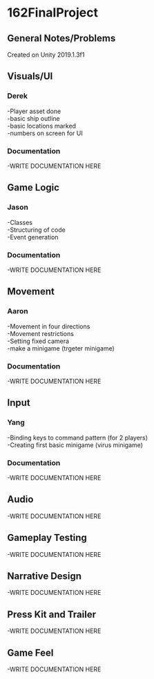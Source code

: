 # 162FinalProject
## General Notes/Problems ##
Created on Unity 2019.1.3f1
## Visuals/UI ##
### Derek ###
-Player asset done<br/>
-basic ship outline<br/>
-basic locations marked<br/>
-numbers on screen for UI<br/>

### Documentation ###
-WRITE DOCUMENTATION HERE
## Game Logic ##
### Jason ###
-Classes<br/>
-Structuring of code<br/>
-Event generation<br/>

### Documentation ###
-WRITE DOCUMENTATION HERE
## Movement ##
### Aaron ###
-Movement in four directions<br/>
-Movement restrictions<br/>
-Setting fixed camera<br/>
-make a minigame (trgeter minigame)<br/>

### Documentation ###
-WRITE DOCUMENTATION HERE
## Input ##
### Yang ###
-Binding keys to command pattern (for 2 players)<br/>
-Creating first basic minigame (virus minigame)<br/>

### Documentation ###
-WRITE DOCUMENTATION HERE

## Audio ##
-WRITE DOCUMENTATION HERE
## Gameplay Testing ##
-WRITE DOCUMENTATION HERE
## Narrative Design ##
-WRITE DOCUMENTATION HERE
## Press Kit and Trailer ##
-WRITE DOCUMENTATION HERE
## Game Feel ##
-WRITE DOCUMENTATION HERE
